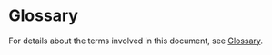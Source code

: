 # Glossary<a name="vpc_faq_0106"></a>

For details about the terms involved in this document, see  [Glossary](https://docs.otc.t-systems.com/en-us/glossary/index.html).

